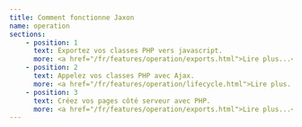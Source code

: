 ```yaml
---
title: Comment fonctionne Jaxon
name: operation
sections:
    - position: 1
      text: Exportez vos classes PHP vers javascript.
      more: <a href="/fr/features/operation/exports.html">Lire plus...</a>
    - position: 2
      text: Appelez vos classes PHP avec Ajax.
      more: <a href="/fr/features/operation/lifecycle.html">Lire plus...</a>
    - position: 3
      text: Créez vos pages côté serveur avec PHP.
      more: <a href="/fr/features/operation/exports.html">Lire plus...</a>
---
```

